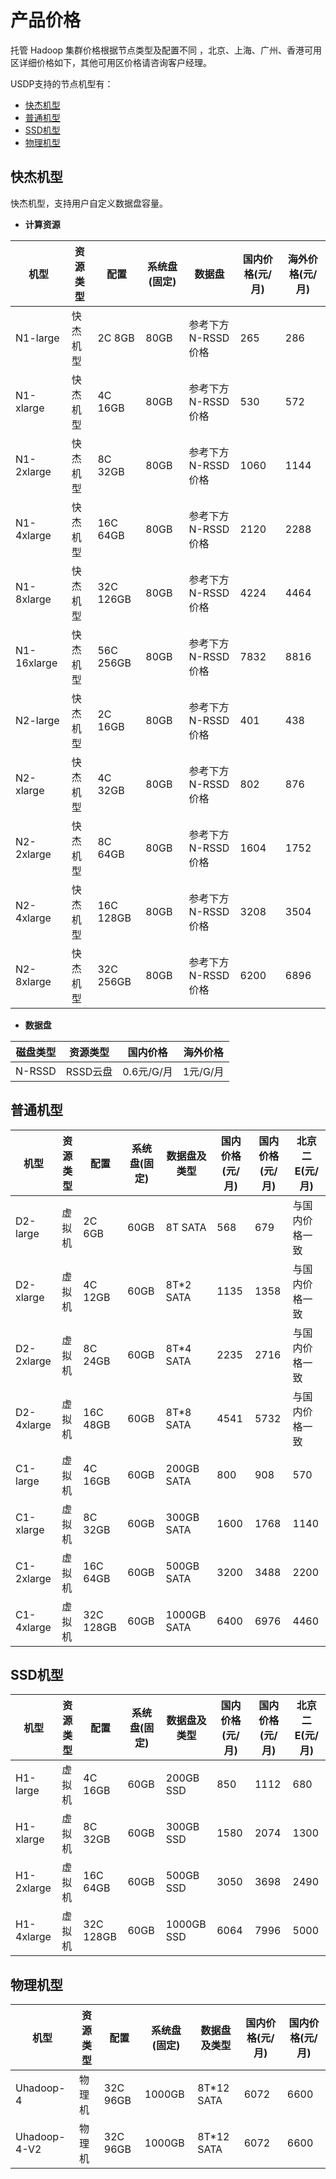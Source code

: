# 产品价格

托管 Hadoop 集群价格根据节点类型及配置不同 ，北京、上海、广州、香港可用区详细价格如下，其他可用区价格请咨询客户经理。

USDP支持的节点机型有：

- [快杰机型](/USDP/price?id=快杰机型)
- [普通机型](/USDP/price?id=普通机型)
- [SSD机型](/USDP/price?id=SSD机型)
- [物理机型](/USDP/price?id=物理机型)



## 快杰机型

快杰机型，支持用户自定义数据盘容量。

- **计算资源**

| 机型        | 资源类型 | 配置      | 系统盘(固定) | 数据盘             | 国内价格(元/月) | 海外价格(元/月) |
| ----------- | -------- | --------- | ------------ | ------------------ | --------------- | --------------- |
| N1-large    | 快杰机型 | 2C 8GB    | 80GB         | 参考下方N-RSSD价格 | 265             | 286             |
| N1-xlarge   | 快杰机型 | 4C 16GB   | 80GB         | 参考下方N-RSSD价格 | 530             | 572             |
| N1-2xlarge  | 快杰机型 | 8C 32GB   | 80GB         | 参考下方N-RSSD价格 | 1060            | 1144            |
| N1-4xlarge  | 快杰机型 | 16C 64GB  | 80GB         | 参考下方N-RSSD价格 | 2120            | 2288            |
| N1-8xlarge  | 快杰机型 | 32C 126GB | 80GB         | 参考下方N-RSSD价格 | 4224            | 4464            |
| N1-16xlarge | 快杰机型 | 56C 256GB | 80GB         | 参考下方N-RSSD价格 | 7832            | 8816            |
| N2-large    | 快杰机型 | 2C 16GB   | 80GB         | 参考下方N-RSSD价格 | 401             | 438             |
| N2-xlarge   | 快杰机型 | 4C 32GB   | 80GB         | 参考下方N-RSSD价格 | 802             | 876             |
| N2-2xlarge  | 快杰机型 | 8C 64GB   | 80GB         | 参考下方N-RSSD价格 | 1604            | 1752            |
| N2-4xlarge  | 快杰机型 | 16C 128GB | 80GB         | 参考下方N-RSSD价格 | 3208            | 3504            |
| N2-8xlarge  | 快杰机型 | 32C 256GB | 80GB         | 参考下方N-RSSD价格 | 6200            | 6896            |

- **数据盘**

| 磁盘类型 | 资源类型 | 国内价格   | 海外价格 |
| -------- | -------- | ---------- | -------- |
| N-RSSD   | RSSD云盘 | 0.6元/G/月 | 1元/G/月 |



## 普通机型

| 机型       | 资源类型 | 配置      | 系统盘(固定) | 数据盘及类型 | 国内价格(元/月) | 国内价格(元/月) | 北京二E(元/月) |
| ---------- | -------- | --------- | ------------ | ------------ | --------------- | --------------- | -------------- |
| D2-large   | 虚拟机   | 2C 6GB    | 60GB         | 8T SATA      | 568             | 679             | 与国内价格一致 |
| D2-xlarge  | 虚拟机   | 4C 12GB   | 60GB         | 8T*2 SATA    | 1135            | 1358            | 与国内价格一致 |
| D2-2xlarge | 虚拟机   | 8C 24GB   | 60GB         | 8T*4 SATA    | 2235            | 2716            | 与国内价格一致 |
| D2-4xlarge | 虚拟机   | 16C 48GB  | 60GB         | 8T*8 SATA    | 4541            | 5732            | 与国内价格一致 |
| C1-large   | 虚拟机   | 4C 16GB   | 60GB         | 200GB SATA   | 800             | 908             | 570            |
| C1-xlarge  | 虚拟机   | 8C 32GB   | 60GB         | 300GB SATA   | 1600            | 1768            | 1140           |
| C1-2xlarge | 虚拟机   | 16C 64GB  | 60GB         | 500GB SATA   | 3200            | 3488            | 2200           |
| C1-4xlarge | 虚拟机   | 32C 128GB | 60GB         | 1000GB SATA  | 6400            | 6976            | 4460           |



## SSD机型

| 机型       | 资源类型 | 配置      | 系统盘(固定) | 数据盘及类型 | 国内价格(元/月) | 国内价格(元/月) | 北京二E(元/月) |
| ---------- | -------- | --------- | ------------ | ------------ | --------------- | --------------- | -------------- |
| H1-large   | 虚拟机   | 4C 16GB   | 60GB         | 200GB SSD    | 850             | 1112            | 680            |
| H1-xlarge  | 虚拟机   | 8C 32GB   | 60GB         | 300GB SSD    | 1580            | 2074            | 1300           |
| H1-2xlarge | 虚拟机   | 16C 64GB  | 60GB         | 500GB SSD    | 3050            | 3698            | 2490           |
| H1-4xlarge | 虚拟机   | 32C 128GB | 60GB         | 1000GB SSD   | 6064            | 7996            | 5000           |



## 物理机型

| 机型         | 资源类型 | 配置     | 系统盘(固定) | 数据盘及类型 | 国内价格(元/月) | 国内价格(元/月) |
| ------------ | -------- | -------- | ------------ | ------------ | --------------- | --------------- |
| Uhadoop-4    | 物理机   | 32C 96GB | 1000GB       | 8T*12 SATA   | 6072            | 6600            |
| Uhadoop-4-V2 | 物理机   | 32C 96GB | 1000GB       | 8T*12 SATA   | 6072            | 6600            |

